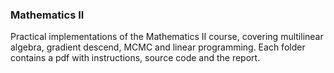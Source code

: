 ### Mathematics II

Practical implementations of the Mathematics II course, covering multilinear algebra, gradient descend, MCMC and linear programming.
Each folder contains a pdf with instructions, source code and the report.
